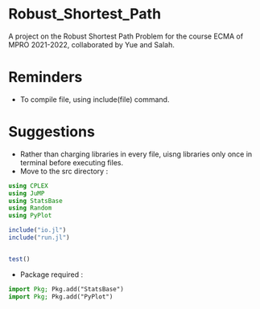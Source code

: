 # Robust_Shortest_Path
 A project on the Robust Shortest Path Problem for the course ECMA of MPRO 2021-2022, collaborated by Yue and Salah.



# Reminders

* To compile file, using include(file) command.


# Suggestions

* Rather than charging libraries in every file, uisng libraries only once in terminal before executing files. 
* Move to the src directory : 
  
```julia
using CPLEX 
using JuMP
using StatsBase
using Random
using PyPlot

include("io.jl")
include("run.jl")


test() 
```

* Package required : 
  
```julia
import Pkg; Pkg.add("StatsBase")
import Pkg; Pkg.add("PyPlot")
```